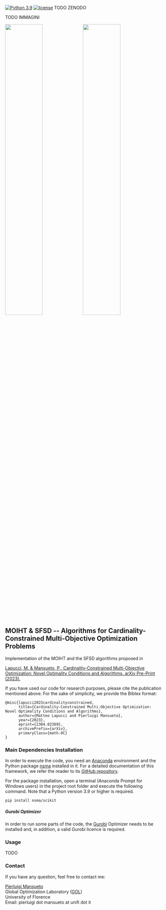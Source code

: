 [![Python 3.9](https://img.shields.io/badge/python-3.9-blue.svg)](https://www.python.org/downloads/release/python-309/)
[![license](https://img.shields.io/badge/license-apache_2.0-orange.svg)](https://opensource.org/licenses/Apache-2.0)
TODO ZENODO

TODO IMMAGINI
<p>
  <img src="README_Front_Image_1.gif" width="49%" />
  <img src="README_Front_Image_2.gif" width="49%" /> 
</p>

## MOIHT & SFSD -- Algorithms for Cardinality-Constrained Multi-Objective Optimization Problems

Implementation of the MOIHT and the SFSD algorithms proposed in

[Lapucci, M. & Mansueto, P., Cardinality-Constrained Multi-Objective Optimization: Novel Optimality Conditions and Algorithms. arXiv Pre-Print (2023).](
https://doi.org/10.48550/arXiv.2304.02369)

If you have used our code for research purposes, please cite the publication mentioned above.
For the sake of simplicity, we provide the Bibtex format:

```
@misc{lapucci2023cardinalityconstrained,
      title={Cardinality-Constrained Multi-Objective Optimization: Novel Optimality Conditions and Algorithms}, 
      author={Matteo Lapucci and Pierluigi Mansueto},
      year={2023},
      eprint={2304.02369},
      archivePrefix={arXiv},
      primaryClass={math.OC}
}

```

### Main Dependencies Installation

In order to execute the code, you need an [Anaconda](https://www.anaconda.com/) environment and the Python package [nsma](https://pypi.org/project/nsma/) installed in it. For a detailed documentation of this framework, we refer the reader to its [GitHub repository](https://github.com/pierlumanzu/nsma).

For the package installation, open a terminal (Anaconda Prompt for Windows users) in the project root folder and execute the following command. Note that a Python version 3.9 or higher is required.

```
pip install nsma/scikit
```

##### Gurobi Optimizer

In order to run some parts of the code, the [Gurobi](https://www.gurobi.com/) Optimizer needs to be installed and, in addition, a valid Gurobi licence is required.

### Usage

TODO

### Contact

If you have any question, feel free to contact me:

[Pierluigi Mansueto](https://webgol.dinfo.unifi.it/pierluigi-mansueto/)<br>
Global Optimization Laboratory ([GOL](https://webgol.dinfo.unifi.it/))<br>
University of Florence<br>
Email: pierluigi dot mansueto at unifi dot it

